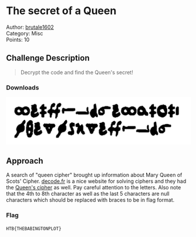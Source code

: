 # The secret of a Queen

Author: [brutale1602](https://app.hackthebox.eu/users/148257)  
Category: Misc  
Points: 10

## Challenge Description
> Decrypt the code and find the Queen's secret!

### Downloads
![The secret of a Queen](./The%20secret%20of%20a%20Queen.png)

## Approach
A search of "queen cipher" brought up information about Mary Queen of Scots' Cipher. [decode.fr](https://www.dcode.fr) is a nice website for solving ciphers and they had the [Queen's cipher](https://www.dcode.fr/mary-stuart-code) as well. Pay careful attention to the letters. Also note that the 4th to 8th character as well as the last 5 characters are null characters which should be replaced with braces to be in flag format.

### Flag
`HTB{THEBABINGTONPLOT}`